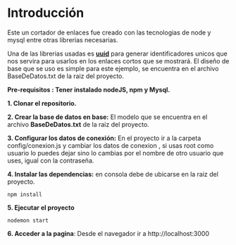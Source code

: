 # Introducción
Este un cortador de enlaces fue creado con las tecnologias de node y mysql entre otras librerias necesarias.

Una de las librerias usadas es **[uuid](https://www.npmjs.com/package/uuid "uuid")** para generar identificadores unicos que nos servira para usarlos en los enlaces cortos que se mostrará.
El diseño de base que se uso es simple para este ejemplo, se encuentra en el archivo BaseDeDatos.txt de la raiz del proyecto.

**Pre-requisitos : Tener instalado nodeJS, npm y Mysql.**

**1. Clonar el repositorio.**

**2. Crear la base de datos en base:** El modelo que se encuentra en el archivo **BaseDeDatos.txt** de la raiz del proyecto.

**3.  Configurar los datos de conexión:** En el proyecto ir a la carpeta config/conexion.js  y cambiar los datos de conexion , si usas root como usuario lo puedes dejar sino lo cambias por el nombre de otro usuario que uses, igual con la contraseña.

**4. Instalar las dependencias:** en consola debe de ubicarse en la raiz del proyecto.



    npm install

**5. Ejecutar el proyecto**

    nodemon start


**6. Acceder a la pagina**: Desde el navegador ir a http://localhost:3000
